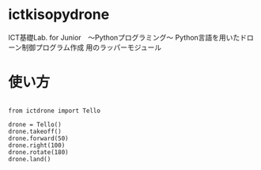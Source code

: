 # ictkisopydrone
ICT基礎Lab. for Junior　～Pythonプログラミング～ Python言語を用いたドローン制御プログラム作成 用のラッパーモジュール

# 使い方

```Python3

from ictdrone import Tello

drone = Tello()
drone.takeoff()
drone.forward(50)
drone.right(100)
drone.rotate(180)
drone.land()
```
